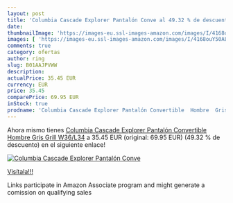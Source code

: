 ```yaml
---
layout: post
title: 'Columbia Cascade Explorer Pantalón Conve al 49.32 % de descuento'
date: 
thumbnailImage: 'https://images-eu.ssl-images-amazon.com/images/I/4168ouY50AL._SL200_.jpg'
images: [ 'https://images-eu.ssl-images-amazon.com/images/I/4168ouY50AL._SL200_.jpg' ]
comments: true
category: ofertas
author: ring
slug: B01AAJPVWW
description:
actualPrice: 35.45 EUR
currency: EUR
price: 35.45
comparePrice: 69.95 EUR
inStock: true
prodname: 'Columbia Cascade Explorer Pantalón Convertible  Hombre  Gris  Grill   W36/L34'
---
```


Ahora mismo tienes [Columbia Cascade Explorer Pantalón Convertible  Hombre  Gris  Grill   W36/L34](https://www.amazon.es/dp/B01AAJPVWW/?tag=tolees-21) a 35.45 EUR (original: 69.95 EUR) (49.32 %  de descuento) en el siguiente enlace!

[![Columbia Cascade Explorer Pantalón Conve](https://images-eu.ssl-images-amazon.com/images/I/4168ouY50AL._SL200_.jpg)](https://www.amazon.es/dp/B01AAJPVWW/?tag=tolees-21)

[Visítala!!!](https://www.amazon.es/dp/B01AAJPVWW/?tag=tolees-21)

Links participate in Amazon Associate program and might generate a comission on qualifying sales
